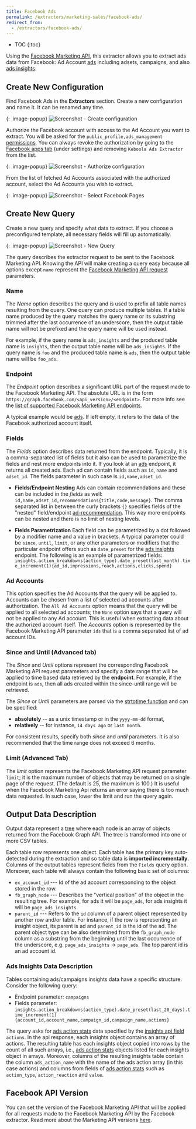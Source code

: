 ```yaml
---
title: Facebook Ads
permalink: /extractors/marketing-sales/facebook-ads/
redirect_from:
  - /extractors/facebook-ads/
---
```


* TOC
{:toc}

Using the [Facebook Marketing API](https://developers.facebook.com/docs/marketing-api/reference/v2.8), 
this extractor allows you to extract ads data from Facebook:
Ad Account [ads](https://developers.facebook.com/docs/marketing-api/reference/adgroup) including adsets, 
campaigns, and also [ads insights](https://developers.facebook.com/docs/marketing-api/reference/adgroup/insights/).

## Create New Configuration
Find Facebook Ads in the **Extractors** section. Create a new configuration and name it. It can be renamed any time.

{: .image-popup}
![Screenshot - Create configuration](/extractors/facebook-ads/createconfig.png)

Authorize the Facebook account with access to the Ad Account you want to extract. 
You will be asked for the `public_profile,ads_management` [permissions](https://developers.facebook.com/docs/facebook-login/permissions). 
You can always revoke the authorization by going to the
[Facebook apps tab](https://www.facebook.com/settings?tab=applications) (under settings) and removing
`Keboola Ads Extractor` from the list.


{: .image-popup}
![Screenshot - Authorize configuration](/extractors/facebook-ads/authorizefb.png)

From the list of fetched Ad Accounts associated with the authorized account, select the Ad Accounts 
you wish to extract.

{: .image-popup}
![Screenshot - Select Facebook Pages](/extractors/facebook-ads/selectadaccounts.png)

## Create New Query
Create a new query and specify what data to extract. If you choose a preconfigured template, 
all necessary fields will fill up automatically.

{: .image-popup}
![Screenshot - New Query](/extractors/facebook-ads/newquery.png)

The query describes the extractor request to be sent to the Facebook Marketing API. Knowing the API will 
make creating a query easy because all options except `name` represent the [Facebook Marketing API 
request](https://developers.facebook.com/docs/graph-api/using-graph-api) parameters.

### Name
The *Name* option describes the query and is used to prefix all table names resulting from the query.
One query can produce multiple tables. If a table name produced by the query matches the query name or its substring trimmed after the last occurrence of an underscore, then the output table name will not be prefixed and the query name will be used instead. 

For example, if the query name is `ads_insights` and the produced table name is `insights`, then the 
output table name will be `ads_insights`. If the query name is `foo` and the produced table name is 
`ads`, then the output table name will be `foo_ads`.

### Endpoint
The *Endpoint* option describes a significant URL part of the request made to the Facebook Marketing API. 
The absolute URL is in the form `https://graph.facebook.com/<api_version>/<endpoint>`. 
For more info see the [list of supported Facebook Marketing API endpoints](https://developers.facebook.com/docs/marketing-api/reference/v2.8). 

A typical example would be [ads](https://developers.facebook.com/docs/marketing-api/reference/adgroup). 
If left empty, it refers to the data of the Facebook authorized account itself.

### Fields
The *Fields* option describes data returned from the endpoint. Typically, it is a comma-separated list of 
fields but it also can be used to parametrize the fields and nest more endpoints into it. If you look at 
an [ads](https://developers.facebook.com/docs/marketing-api/reference/adgroup) endpoint, it returns all 
created ads. Each ad can contain fields such as `id`, `name` and `adset_id`. The fields parameter in such 
case is `id,name,adset_id`.

- **Fields/Endpoint Nesting**
    Ads can contain recommendations and these can be included in the *fields* as well: `id,name,adset_id,recommendations{title,code,message}`. The comma separated list
    in between the curly brackets `{}` specifies fields of the "nested" field/endpoint
    [ad-recommendation](https://developers.facebook.com/docs/marketing-api/reference/ad-recommendation/). This way more endpoints can be nested and there is no limit of nesting levels.

- **Fields Parametrization**
    Each field can be parametrized by a dot followed by a modifier name and a value in brackets. 
    A typical parameter could be `since`, `until`, `limit`, or any other parameters or modifiers that the particular endpoint offers such as `date_preset` for the [ads insights](https://developers.facebook.com/docs/marketing-api/reference/adgroup/insights/) endpoint.
    The following is an example of parametrized fields: 	`insights.action_breakdowns(action_type).date_preset(last_month).time_increment(1){ad_id,impressions,reach,actions,clicks,spend}`

### Ad Accounts
This option specifies the Ad Accounts that the query will be applied to. Accounts can be chosen from a 
list of selected ad accounts after authorization. The `All Ad Accounts` option means that the query will 
be applied to all selected ad accounts; the `None` option says that a query will not be applied to any Ad
account. This is useful when extracting data about the authorized account itself. The *Accounts* option 
is represented by the Facebook Marketing API parameter `ids` that is a comma separated list of ad account IDs.

### Since and Until (Advanced tab)
The *Since* and *Until* options represent the corresponding Facebook Marketing API request parameters and 
specify a date range that will be applied to time based data retrieved by the **endpoint**. For example, 
if the endpoint is `ads`, then all ads created within the since-until range will be retrieved.

The *Since* or *Until* parameters are parsed via the [strtotime function](http://php.net/manual/en/function.strtotime.php) 
and can be specified:

- **absolutely** -- as a unix timestamp or in the `yyyy-mm-dd` format,
- **relatively** -- for instance, `14 days ago` or `last month`.

For consistent results, specify both *since* and *until* parameters. It is also recommended that the time 
range does not exceed 6 months.

### Limit (Advanced Tab)
The *limit* option represents the Facebook Marketing API request parameter `limit`; it is the maximum 
number of objects that may be returned on a single page of the request. (The default is 25, the maximum 
is 100.) It is useful when the Facebook Marketing Api returns an error saying there is too much data 
requested. In such case, lower the limit and run the query again.

## Output Data Description
Output data represent a [tree](https://en.wikipedia.org/wiki/Tree_(graph_theory)) where each node is an 
array of objects returned from the Facebook Graph API. The tree is transformed into one or more CSV 
tables. 

Each table row represents one object. Each table has the primary key auto-detected during the 
extraction and so table data is **imported incrementally**. Columns of the output tables represent fields 
from the `Fields` query option. Moreover, each table will always contain the following basic set of columns:

- `ex_account_id` --- Id of the ad account corresponding to the object stored in the row.
- `fb_graph_node` --- Describes the "vertical position" of the object in the resulting tree. For example, for ads it will be `page_ads`, for ads insights it will be `page_ads_insights`.
- `parent_id` ---  Refers to the `id` column of a parent object represented by another row and/or 
table. For instance, if the row is representing an insight object, its parent is ad and `parent_id` is the 
id of the ad. The parent object type can be also determined from the `fb_graph_node` column as a 
substring from the beginning until the last occurrence of the underscore, e.g. `page_ads_insights` -> 
`page_ads`. The top parent id is an ad account id.

### Ads Insights Data Description
Tables containing ads/campaigns insights data have a specific structure. Consider the following query:

- Endpoint parameter: `campaigns`
- Fields parameter: `insights.action_breakdowns(action_type).date_preset(last_28_days).time_increment(1){account_id,account_name,campaign_id,campaign_name,actions}`

 The query asks for [ads action stats](https://developers.facebook.com/docs/marketing-api/reference/ads-action-stats/) data specified by the 
 [insights api field](https://developers.facebook.com/docs/marketing-api/reference/ads-action-stats/) 
 `actions`. In the api response, each insights object contains an array of actions. The resulting table 
 has each insights object copied into rows by the count of all such arrays, i.e., [ads action stats](https://developers.facebook.com/docs/marketing-api/reference/ads-action-stats/) 
 objects listed for each insights object in arrays. Moreover, columns of the resulting insights table 
 contain the column `ads_action_name` with the name of the ads action array (in this case actions) and 
 columns from fields of [ads action stats](https://developers.facebook.com/docs/marketing-api/reference/ads-action-stats/) 
 such as `action_type`, `action_reaction` and `value`.

## Facebook API Version
You can set the version of the Facebook Marketing API that will be applied for all requests made to the 
Facebook Marketing API by the Facebook extractor. Read more about the Marketing API versions 
[here](https://developers.facebook.com/docs/marketing-api/versions).
